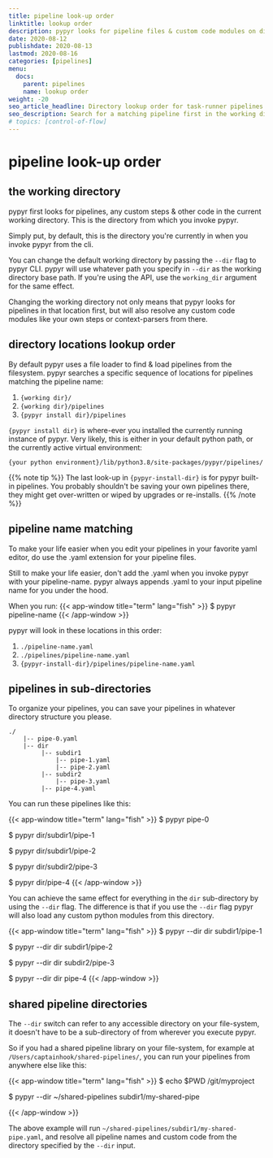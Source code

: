 ```yaml
---
title: pipeline look-up order
linktitle: lookup order
description: pypyr looks for pipeline files & custom code modules on disk in these directories.
date: 2020-08-12
publishdate: 2020-08-13
lastmod: 2020-08-16
categories: [pipelines]
menu:
  docs:
    parent: pipelines
    name: lookup order
weight: -20
seo_article_headline: Directory lookup order for task-runner pipelines on the filesystem.
seo_description: Search for a matching pipeline first in the working directory & alternate location lookup sequence.
# topics: [control-of-flow]
---
```

# pipeline look-up order
## the working directory
pypyr first looks for pipelines, any custom steps & other code in the 
current working directory. This is the directory from which you invoke pypyr.

Simply put, by default, this is the directory you're currently in when you 
invoke pypyr from the cli.

You can change the default working directory by passing the `--dir` flag to 
pypyr CLI. pypyr will use whatever path you specify in `--dir` as the working 
directory base path. If you're using the API, use the `working_dir` argument 
for the same effect.

Changing the working directory not only means that pypyr looks for pipelines in 
that location first, but will also resolve any custom code modules like your own 
steps or context-parsers from there.

## directory locations lookup order
By default pypyr uses a file loader to find & load pipelines from the 
filesystem. pypyr searches a specific sequence of locations for pipelines 
matching the pipeline name:

1. `{working dir}/`
2. `{working dir}/pipelines`
3. `{pypyr install dir}/pipelines`

`{pypyr install dir}` is where-ever you installed the currently running 
instance of pypyr. Very likely, this is either in your default python path, or 
the currently active virtual environment:

```text
{your python environment}/lib/python3.8/site-packages/pypyr/pipelines/
```

{{% note tip %}}
The last look-up  in `{pypyr-install-dir}` is for pypyr built-in pipelines. You 
probably shouldn't be saving your own pipelines there, they might get 
over-written or wiped by upgrades or re-installs.
{{% /note %}}

## pipeline name matching
To make your life easier when you edit your pipelines in your favorite yaml 
editor, do use the .yaml extension for your pipeline files.

Still to make your life easier, don't add the .yaml when you invoke pypyr with
your pipeline-name. pypyr always appends .yaml to your input pipeline name for 
you under the hood.

When you run:
{{< app-window title="term" lang="fish" >}}
$ pypyr pipeline-name
{{< /app-window >}}

pypyr will look in these locations in this order:

1. `./pipeline-name.yaml`
2. `./pipelines/pipeline-name.yaml`
3. `{pypyr-install-dir}/pipelines/pipeline-name.yaml`

## pipelines in sub-directories
To organize your pipelines, you can save your pipelines in whatever directory 
structure you please.

```text
./
    |-- pipe-0.yaml
    |-- dir
         |-- subdir1
             |-- pipe-1.yaml
             |-- pipe-2.yaml
         |-- subdir2
             |-- pipe-3.yaml
         |-- pipe-4.yaml
```

You can run these pipelines like this:

{{< app-window title="term" lang="fish" >}}
$ pypyr pipe-0

$ pypyr dir/subdir1/pipe-1

$ pypyr dir/subdir1/pipe-2

$ pypyr dir/subdir2/pipe-3

$ pypyr dir/pipe-4
{{< /app-window >}}


You can achieve the same effect for everything in the `dir` sub-directory by 
using the `--dir` flag. The difference is that if you use the `--dir` flag 
pypyr will also load any custom python modules from this directory.

{{< app-window title="term" lang="fish" >}}
$ pypyr --dir dir subdir1/pipe-1

$ pypyr --dir dir subdir1/pipe-2

$ pypyr --dir dir subdir2/pipe-3

$ pypyr --dir dir pipe-4
{{< /app-window >}}

## shared pipeline directories
The `--dir` switch can refer to any accessible directory on your file-system,
it doesn't have to be a sub-directory of from wherever you execute pypyr.

So if you had a shared pipeline library on your file-system, for example at
`/Users/captainhook/shared-pipelines/`, you can run your pipelines from
anywhere else like this:

{{< app-window title="term" lang="fish" >}}
$ echo $PWD
/git/myproject

$ pypyr --dir ~/shared-pipelines subdir1/my-shared-pipe

{{< /app-window >}}

The above example will run `~/shared-pipelines/subdir1/my-shared-pipe.yaml`, and
resolve all pipeline names and custom code from the directory specified by the
`--dir` input.